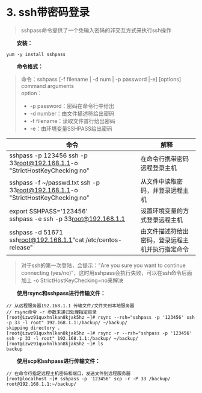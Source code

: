 # 3. ssh带密码登录

> sshpass命令提供了一个免输入密码的非交互方式来执行ssh操作

　　**安装：**

```
yum -y install sshpass
```

　　**命令格式：**

> 命令：sshpass [-f filename | -d num | -p password |-e] [options] command arguments  
> option：
>
> * -p password：密码在命令行中给出
> * -d number：由文件描述符给出密码
> * -f filename：读取文件首行给出密码
> * -e：由环境变量SSHPASS给出密码

|命令|解释|
| ----------------------------------------------------------------| --------------------------------------------------|
|sshpass -p 123456 ssh -p 33[root@192.168.1.1](mailto:root@192.168.1.1)-o "StrictHostKeyChecking no"|在命令行携带密码远程登录主机|
|sshpass -f ~/passwd.txt ssh -p 33[root@192.168.1.1](mailto:root@192.168.1.1)-o "StrictHostKeyChecking no"|从文件中读取密码，并登录远程主机|
|export SSHPASS='123456'<br />sshpass -e ssh -p 33[root@192.168.1.1](mailto:root@192.168.1.1)|设置环境变量的方式登录远程主机|
|sshpass  -d 51671 ssh[root@192.168.1.1](mailto:root@192.168.1.1)"cat /etc/centos-release"|由文件描述符给出密码，登录远程主机并执行指定命令|

> 对于ssh的第一次登陆，会提示：“Are you sure you want to  continue connecting (yes/no)”，这时用sshpass会执行失败，可以在ssh命令后面加上 -o  StrictHostKeyChecking=no来解决

　　**使用rsync和sshpass进行传输文件：**

```
// 从远程服务器192.168.1.1 传输文件/文件夹到本地服务器 
// rsync命令 -r 参数未递归处理指定目录
[root@izwz91quxhnlkan8kjak5hz ~]# rsync --rsh="sshpass -p '123456' ssh -p 33 -l root" 192.168.1.1:/backup/ ~/backup/
skipping directory .
[root@izwz91quxhnlkan8kjak5hz ~]# rsync -r --rsh="sshpass -p '123456' ssh -p 33 -l root" 192.168.1.1:/backup/ ~/backup/
[root@izwz91quxhnlkan8kjak5hz ~]# ls
backup
```

　　**使用scp和sshpass进行传输文件：**

```
// 在命令行指定远程主机密码和端口，发送文件到远程服务器
[root@localhost ~]# sshpass -p '123456' scp -r -P 33 /backup/ root@192.168.1.1:~/backup/
```

　　‍
